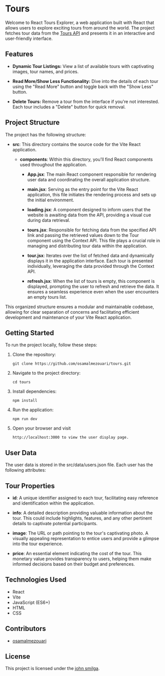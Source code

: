 # Tours

Welcome to React Tours Explorer, a web application built with React that allows users to explore exciting tours from around the world. The project fetches tour data from the [Tours API](https://course-api.com/react-tours-project) and presents it in an interactive and user-friendly interface.

## Features

- **Dynamic Tour Listings:** View a list of available tours with captivating images, tour names, and prices.

- **Read More/Show Less Functionality:** Dive into the details of each tour using the "Read More" button and toggle back with the "Show Less" button.

- **Delete Tours:** Remove a tour from the interface if you're not interested. Each tour includes a "Delete" button for quick removal.

## Project Structure

The project has the following structure:

- **src**: This directory contains the source code for the Vite React application.

  - **components**: Within this directory, you'll find React components used throughout the application.

    - **App.jsx**: The main React component responsible for rendering user data and coordinating the overall application structure.

    - **main.jsx**: Serving as the entry point for the Vite React application, this file initiates the rendering process and sets up the initial environment.

    - **loading.jsx**: A component designed to inform users that the website is awaiting data from the API, providing a visual cue during data retrieval.

    - **tours.jsx**: Responsible for fetching data from the specified API link and passing the retrieved values down to the Tour component using the Context API. This file plays a crucial role in managing and distributing tour data within the application.

    - **tour.jsx**: Iterates over the list of fetched data and dynamically displays it in the application interface. Each tour is presented individually, leveraging the data provided through the Context API.

    - **refresh.jsx**: When the list of tours is empty, this component is displayed, prompting the user to refresh and retrieve the data. It ensures a seamless experience even when the user encounters an empty tours list.

This organized structure ensures a modular and maintainable codebase, allowing for clear separation of concerns and facilitating efficient development and maintenance of your Vite React application.


## Getting Started

To run the project locally, follow these steps:

1. Clone the repository:

   ```
   git clone https://github.com/osamalmezouari/tours.git

   ```
2. Navigate to the project directory:

    ```
    cd tours
    ```
3. Install dependencies:   
    ```
    npm install
    ```
4. Run the application:
    ```
    npm run dev

5. Open your browser and visit 
    ```
    http://localhost:3000 to view the user display page. 
    ```
## User Data
The user data is stored in the src/data/users.json file. Each user has the following attributes:

## Tour Properties

- **id**: A unique identifier assigned to each tour, facilitating easy reference and identification within the application.

- **info**: A detailed description providing valuable information about the tour. This could include highlights, features, and any other pertinent details to captivate potential participants.

- **image**: The URL or path pointing to the tour's captivating photo. A visually appealing representation to entice users and provide a glimpse into the tour experience.

- **price**: An essential element indicating the cost of the tour. This monetary value provides transparency to users, helping them make informed decisions based on their budget and preferences.

## Technologies Used
- React
- Vite
- JavaScript (ES6+)
- HTML
- CSS

## Contributors

- [osamalmezouari](https://github.com/osamalmezouari)

## License

This project is licensed under the [john smilga](https://github.com/john-smilga).